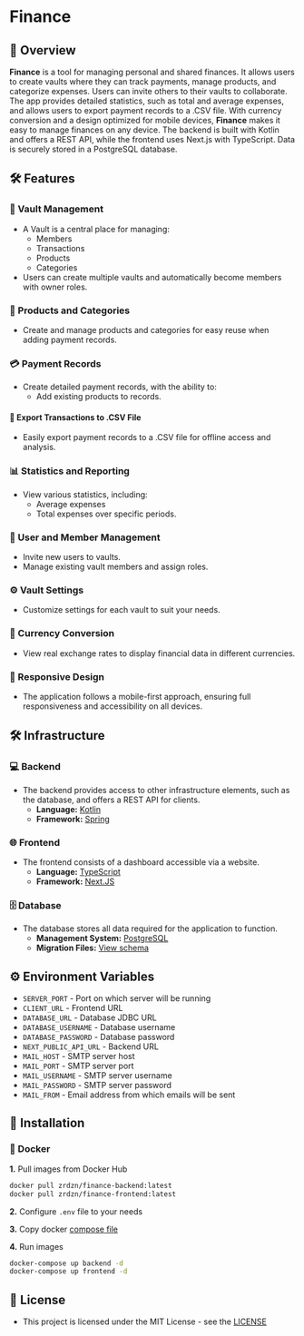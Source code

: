 # Finance
## 📖 Overview
**Finance** is a tool for managing personal and shared finances.
It allows users to create vaults where they can track payments, 
manage products, and categorize expenses.
Users can invite others to their vaults to collaborate.
The app provides detailed statistics, such as total and average expenses, 
and allows users to export payment records to a .CSV file.
With currency conversion and a design optimized for mobile devices,
**Finance** makes it easy to manage finances on any device.
The backend is built with Kotlin and offers a REST API, 
while the frontend uses Next.js with TypeScript.
Data is securely stored in a PostgreSQL database.
## 🛠️ Features

### 🔐 Vault Management
- A Vault is a central place for managing:
    - Members
    - Transactions
    - Products
    - Categories
- Users can create multiple vaults and automatically become members with owner roles.

### 🛒 Products and Categories
- Create and manage products and categories for easy reuse when adding payment records.

### 💳 Payment Records
- Create detailed payment records, with the ability to:
    - Add existing products to records.

#### 📝 Export Transactions to .CSV File
- Easily export payment records to a .CSV file for offline access and analysis.

### 📊 Statistics and Reporting
- View various statistics, including:
    - Average expenses
    - Total expenses over specific periods.

### 👥 User and Member Management
- Invite new users to vaults.
- Manage existing vault members and assign roles.

### ⚙️ Vault Settings
- Customize settings for each vault to suit your needs.

### 💱 Currency Conversion
- View real exchange rates to display financial data in different currencies.

### 📱 Responsive Design
- The application follows a mobile-first approach, ensuring full responsiveness and accessibility on all devices.
## 🛠️ Infrastructure
### 💻 Backend
- The backend provides access to other infrastructure elements, such as the database, and offers a REST API for clients.
  - **Language:** [Kotlin](https://kotlinlang.org/)
  - **Framework:** [Spring](https://spring.io/)
### 🌐 Frontend
- The frontend consists of a dashboard accessible via a website.
  - **Language:** [TypeScript](https://www.typescriptlang.org/)
  - **Framework:** [Next.JS](https://nextjs.org/)
### 🗄️ Database
- The database stores all data required for the application to function.
  - **Management System:** [PostgreSQL](https://www.postgresql.org/)
  - **Migration Files:** [View schema](https://github.com/zrdzn/finance/tree/main/finance-backend/src/main/resources/database)
## ⚙️ Environment Variables
- `SERVER_PORT` - Port on which server will be running
- `CLIENT_URL` - Frontend URL
- `DATABASE_URL` - Database JDBC URL
- `DATABASE_USERNAME` - Database username
- `DATABASE_PASSWORD` - Database password
- `NEXT_PUBLIC_API_URL` - Backend URL
- `MAIL_HOST` - SMTP server host
- `MAIL_PORT` - SMTP server port
- `MAIL_USERNAME` - SMTP server username
- `MAIL_PASSWORD` - SMTP server password
- `MAIL_FROM` - Email address from which emails will be sent
## 🚀 Installation
### 🐳 Docker
**1.** Pull images from Docker Hub
```bash
docker pull zrdzn/finance-backend:latest
docker pull zrdzn/finance-frontend:latest
```
**2.** Configure `.env` file to your needs

**3.** Copy docker [compose file](compose.yml)

**4.** Run images
```bash
docker-compose up backend -d
docker-compose up frontend -d
```
## 📄 License
- This project is licensed under the MIT License - see the [LICENSE](LICENSE)
